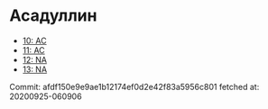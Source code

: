 # Асадуллин
- [10: AC](10.md)
- [11: AC](11.md)
- [12: NA](12.md)
- [13: NA](13.md)

Commit: afdf150e9e9ae1b12174ef0d2e42f83a5956c801
 fetched at: 20200925-060906

